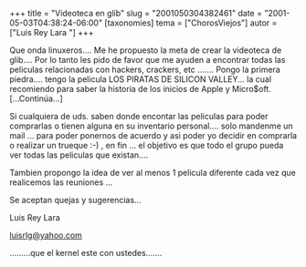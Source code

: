 +++
title = "Videoteca en glib"
slug = "2001050304382461"
date = "2001-05-03T04:38:24-06:00"
[taxonomies]
tema = ["ChorosViejos"]
autor = ["Luis Rey Lara "]
+++

Que onda linuxeros....
Me he propuesto la meta de crear la videoteca de glib....
Por lo tanto les pido de favor que me ayuden a encontrar todas las
peliculas relacionadas con hackers, crackers, etc .......
Pongo la primera piedra.... tengo la pelicula LOS PIRATAS DE SILICON
VALLEY... la cual recomiendo para saber la historia de los inicios de
Apple y Micro$oft. \[...Continúa...\]

<!-- more -->
Si cualquiera de uds. saben donde encontar las peliculas para poder
comprarlas o tienen alguna en su inventario personal.... solo mandenme
un mail ... para poder ponernos de acuerdo y asi poder yo decidir en
comprarla o realizar un trueque :-) , en fin ... el objetivo es que todo
el grupo pueda ver todas las peliculas que existan....

Tambien propongo la idea de ver al menos 1 pelicula diferente cada vez
que realicemos las reuniones ...

Se aceptan quejas y sugerencias...

Luis Rey Lara

<luisrlg@yahoo.com>

.........que el kernel este con ustedes.......
